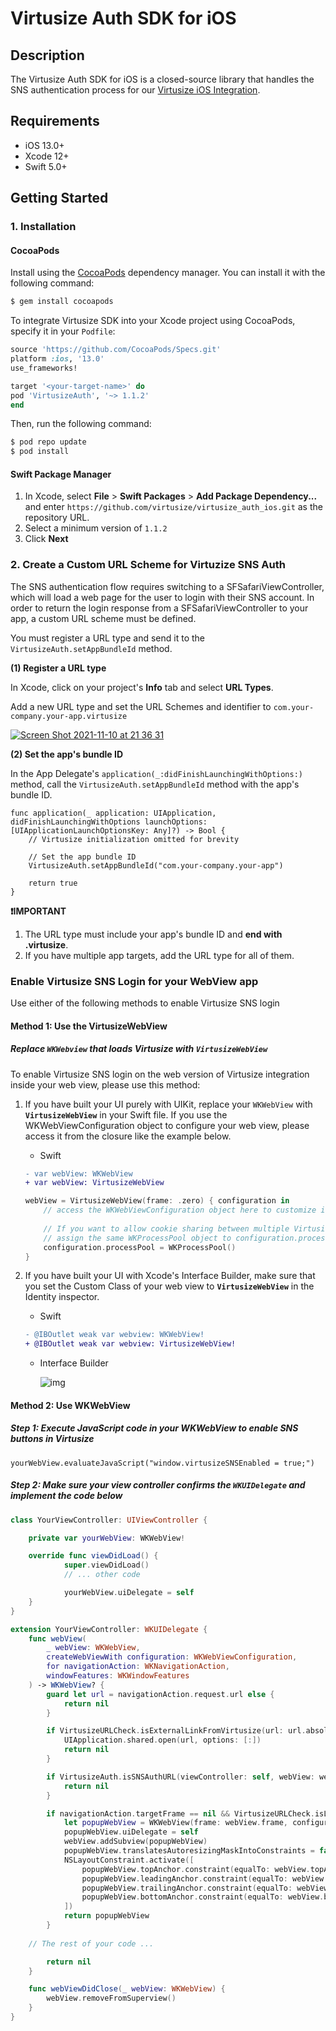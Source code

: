 # Virtusize Auth SDK for iOS

## Description

The Virtusize Auth SDK for iOS is a closed-source library that handles the SNS authentication process for our [Virtusize iOS Integration](https://github.com/virtusize/integration_ios).



## Requirements

- iOS 13.0+
- Xcode 12+
- Swift 5.0+



## Getting Started

### 1. Installation

#### CocoaPods

Install using the [CocoaPods](https://cocoapods.org/) dependency manager. You can install it with the following command:

```bash
$ gem install cocoapods
```

To integrate Virtusize SDK into your Xcode project using CocoaPods, specify it in your `Podfile`:

```ruby
source 'https://github.com/CocoaPods/Specs.git'
platform :ios, '13.0'
use_frameworks!

target '<your-target-name>' do
pod 'VirtusizeAuth', '~> 1.1.2'
end
```

Then, run the following command:

```bash
$ pod repo update
$ pod install
```

#### Swift Package Manager

1. In Xcode, select **File** > **Swift Packages** > **Add Package Dependency...** and enter `https://github.com/virtusize/virtusize_auth_ios.git` as the repository URL.
2. Select a minimum version of `1.1.2`
3. Click **Next**



### 2. Create a Custom URL Scheme for Virtuzize SNS Auth

The SNS authentication flow requires switching to a SFSafariViewController, which will load a web page for the user to login with their SNS account. In order to return the login response from a SFSafariViewController to your app, a custom URL scheme must be defined.

You must register a URL type and send it to the `VirtusizeAuth.setAppBundleId` method.

**(1) Register a URL type**

In Xcode, click on your project's **Info** tab and select **URL Types**.

Add a new URL type and set the URL Schemes and identifier to `com.your-company.your-app.virtusize`

[![Screen Shot 2021-11-10 at 21 36 31](https://user-images.githubusercontent.com/7802052/141114271-373fb239-91f8-4176-830b-5bc505e45017.png)](https://user-images.githubusercontent.com/7802052/141114271-373fb239-91f8-4176-830b-5bc505e45017.png)

**(2) Set the app's bundle ID**

In the App Delegate's `application(_:didFinishLaunchingWithOptions:)` method, call the `VirtusizeAuth.setAppBundleId` method with the app's bundle ID.

```
func application(_ application: UIApplication, didFinishLaunchingWithOptions launchOptions: [UIApplicationLaunchOptionsKey: Any]?) -> Bool {
	// Virtusize initialization omitted for brevity

	// Set the app bundle ID
	VirtusizeAuth.setAppBundleId("com.your-company.your-app")

	return true
}
```

**❗IMPORTANT**

1. The URL type must include your app's bundle ID and **end with .virtusize**.
2. If you have multiple app targets, add the URL type for all of them.



### Enable Virtusize SNS Login for your WebView app

Use either of the following methods to enable Virtusize SNS login

#### Method 1: Use the VirtusizeWebView

##### Replace `WKWebview` that loads Virtusize with `VirtusizeWebView`

To enable Virtusize SNS login on the web version of Virtusize integration inside your web view, please use this method:

1. If you have built your UI purely with UIKit, replace your `WKWebView` with **`VirtusizeWebView`** in your Swift file. If you use the WKWebViewConfiguration object to configure your web view, please access it from the closure like the example below.

   - Swift

   ```diff
   - var webView: WKWebView
   + var webView: VirtusizeWebView
   ```

   ```swift
   webView = VirtusizeWebView(frame: .zero) { configuration in
       // access the WKWebViewConfiguration object here to customize it
       
       // If you want to allow cookie sharing between multiple VirtusizeWebViews,
       // assign the same WKProcessPool object to configuration.processPool
       configuration.processPool = WKProcessPool()
   }
   ```

2. If you have built your UI with Xcode's Interface Builder, make sure that you set the Custom Class of your web view to **`VirtusizeWebView`** in the Identity inspector.

   - Swift

   ```diff
   - @IBOutlet weak var webview: WKWebView!
   + @IBOutlet weak var webview: VirtusizeWebView!
   ```

   - Interface Builder

     ![img](https://user-images.githubusercontent.com/7802052/121308895-87e3b500-c93c-11eb-8745-f4bf22bccdba.png)

#### Method 2: Use WKWebView

##### Step 1: Execute JavaScript code in your WKWebView to enable SNS buttons in Virtusize

```
yourWebView.evaluateJavaScript("window.virtusizeSNSEnabled = true;")
```

##### Step 2: Make sure your view controller confirms the `WKUIDelegate` and implement the code below

```swift
class YourViewController: UIViewController {

	private var yourWebView: WKWebView!

	override func viewDidLoad() {
            super.viewDidLoad()
            // ... other code

            yourWebView.uiDelegate = self
	}
}

extension YourViewController: WKUIDelegate {
	func webView(
		_ webView: WKWebView,
		createWebViewWith configuration: WKWebViewConfiguration,
		for navigationAction: WKNavigationAction,
		windowFeatures: WKWindowFeatures
	) -> WKWebView? {
		guard let url = navigationAction.request.url else {
			return nil
		}

		if VirtusizeURLCheck.isExternalLinkFromVirtusize(url: url.absoluteString) {
			UIApplication.shared.open(url, options: [:])
			return nil
		}

		if VirtusizeAuth.isSNSAuthURL(viewController: self, webView: webView, url: url) {
			return nil
		}

		if navigationAction.targetFrame == nil && VirtusizeURLCheck.isLinkFromSNSAuth(url: url.absoluteString) {
			let popupWebView = WKWebView(frame: webView.frame, configuration: configuration)
			popupWebView.uiDelegate = self
			webView.addSubview(popupWebView)
			popupWebView.translatesAutoresizingMaskIntoConstraints = false
			NSLayoutConstraint.activate([
				popupWebView.topAnchor.constraint(equalTo: webView.topAnchor),
				popupWebView.leadingAnchor.constraint(equalTo: webView.leadingAnchor),
				popupWebView.trailingAnchor.constraint(equalTo: webView.trailingAnchor),
				popupWebView.bottomAnchor.constraint(equalTo: webView.bottomAnchor)
			])
			return popupWebView
		}
    
    // The rest of your code ... 

		return nil
	}

	func webViewDidClose(_ webView: WKWebView) {
		webView.removeFromSuperview()
	}
}
```
